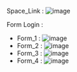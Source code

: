 Space_Link :
![image](https://github.com/duonghoccodefullstack/Project_front-end/assets/143280316/2c92aa3c-84a6-4456-86cf-245637fc4794)

Form Login :
+ Form_1 :
![image](https://github.com/duonghoccodefullstack/Project_front-end/assets/143280316/a44817c4-a495-4d7f-abca-a87f8c9b240d)
+ Form_2 :
![image](https://github.com/duonghoccodefullstack/Project_front-end/assets/143280316/5856a50b-f82c-425b-b794-5f428376353e)
+ Form_3 :
![image](https://github.com/duonghoccodefullstack/Project_front-end/assets/143280316/a5dc3429-4768-4bf3-86ca-68f9a4f8a7a5)
+ Form_4 :
![image](https://github.com/duonghoccodefullstack/Project_front-end/assets/143280316/98617bf8-056f-4955-b2da-aedb59534671)



